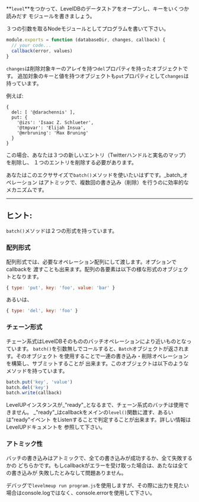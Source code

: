 **`level`**をつかって、LevelDBのデータストアをオープンし、キーをいくつか読みだす
モジュールを書きましょう。

３つの引数を取るNodeモジュールとしてプログラムを書いて下さい。

```javascript
module.exports = function (databaseDir, changes, callback) {
  // your code...
  callback(error, values)
}
```
`changes`は削除対象キーのアレイを持つ`del`プロパティを持ったオブジェクトです。
追加対象のキーと値を持つオブジェクトも`put`プロパティとして`changes`は持っています。

例えば:

```
{
  del: [ '@darachennis' ],
  put: {
    '@izs': 'Isaac Z. Schlueter',
    '@tmpvar': 'Elijah Insua',
    '@mrbruning': 'Max Bruning'
  }
}
```

この場合、あなたは３つの新しいエントリ（Twitterハンドルと実名のマップ）を削除し、
１つのエントリを削除する必要があります。

あなたはこのエクササイズで`batch()`メソッドを使いたいはずです。_batch_オペレーション
はアトミックで、複数回の書き込み（削除）を行うのに効率的なメカニズムです。

---

## ヒント:

`batch()`メソッドは２つの形式を持っています。

### 配列形式

配列形式では、必要なオペレーション配列にして渡します。オプションでcallbackを
渡すことも出来ます。配列の各要素は以下の様な形式のオブジェクトとなります。

```javascript
{ type: 'put', key: 'foo', value: 'bar' }
```

あるいは、

```javascript
{ type: 'del', key: 'foo' }
```

### チェーン形式

チェーン系式はLevelDBそのもののバッチオペレーションにより近いものとなっています。
`batch()`を引数無しでコールすると、`Batch`オブジェクトが返されます。そのオブジェクト
を使用することで一連の書き込み・削除オペレーションを構築し、サブミットすることが
出来ます。このオブジェクトは以下のようなメソッドを持っています。

```javascript
batch.put('key', 'value')
batch.del('key')
batch.write(callback)
```

LevelUPインスタンスが_"ready"_となるまで、チェーン系式のバッチは使用できません。
_"ready"_はcallbackをメインの`level()`関数に渡す、あるいは"ready"イベント
をListenすることで判定することが出来ます。詳しい情報はLevelUPドキュメントを
参照して下さい。

### アトミック性

バッチの書き込みはアトミックで、全ての書き込みが成功するか、全て失敗するかの
どちらかです。もしcallbackがエラーを受け取った場合は、あたなは全ての書き込みが
失敗したとみなして問題ありません。

デバッグで`levelmeup run program.js`を使用しますが、その際に出力を見たい
場合はconsole.logではなく、console.errorを使用して下さい。
